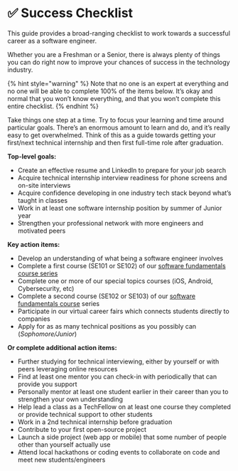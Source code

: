# ✅ Success Checklist

This guide provides a broad-ranging checklist to work towards a successful career as a software engineer.

Whether you are a Freshman or a Senior, there is always plenty of things you can do right now to improve your chances of success in the technology industry.

{% hint style="warning" %}
Note that no one is an expert at everything and no one will be able to complete 100% of the items below. It’s okay and normal that you won’t know everything, and that you won’t complete this entire checklist.
{% endhint %}

Take things one step at a time. Try to focus your learning and time around particular goals. There’s an enormous amount to learn and do, and it’s really easy to get overwhelmed. Think of this as a guide towards getting your first/next technical internship and then first full-time role after graduation.

**Top-level goals:**

* Create an effective resume and LinkedIn to prepare for your job search
* Acquire technical internship interview readiness for phone screens and on-site interviews
* Acquire confidence developing in one industry tech stack beyond what’s taught in classes
* Work in at least one software internship position by summer of Junior year
* Strengthen your professional network with more engineers and motivated peers

**Key action items:**

* Develop an understanding of what being a software engineer involves
* Complete a first course \(SE101 or SE102\) of our [software fundamentals course series](https://codepath.org/classes/interviewprep)
* Complete one or more of our special topics courses \(iOS, Android, Cybersecurity, etc\)
* Complete a second course \(SE102 or SE103\) of our [software fundamentals course](https://codepath.org/classes/interviewprep) series
* Participate in our virtual career fairs which connects students directly to companies
* Apply for as as many technical positions as you possibly can \(_Sophomore/Junior_\)

**Or complete additional action items:**

* Further studying for technical interviewing, either by yourself or with peers leveraging online resources
* Find at least one mentor you can check-in with periodically that can provide you support 
* Personally mentor at least one student earlier in their career than you to strengthen your own understanding
* Help lead a class as a TechFellow on at least one course they completed or provide technical support to other students
* Work in a 2nd technical internship before graduation
* Contribute to your first open-source project
* Launch a side project \(web app or mobile\) that some number of people other than yourself actually use
* Attend local hackathons or coding events to collaborate on code and meet new students/engineers

